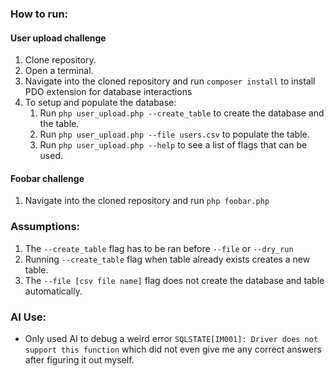 ### How to run:

#### User upload challenge
1. Clone repository.
2. Open a terminal.
3. Navigate into the cloned repository and run `composer install` to install PDO extension for database interactions
4. To setup and populate the database:
   1. Run `php user_upload.php --create_table` to create the database and the table.
   2. Run `php user_upload.php --file users.csv` to populate the table.
   3. Run `php user_upload.php --help` to see a list of flags that can be used.

#### Foobar challenge
1. Navigate into the cloned repository and run `php foobar.php`


### Assumptions:
1. The `--create_table` flag has to be ran before `--file` or `--dry_run`
2. Running `--create_table` flag when table already exists creates a new table.
3. The `--file [csv file name]` flag does not create the database and table automatically.

### AI Use:
- Only used AI to debug a weird error `SQLSTATE[IM001]: Driver does not support this function` 
which did not even give me any correct answers after figuring it out myself.